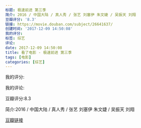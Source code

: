 ```yaml
---
标题: 极速前进 第三季
简介: 2016 / 中国大陆 / 真人秀 / 张艺 刘塞伊 朱文婕 / 吴振天 刘翔
豆瓣评分: '8.3'
链接: https://movie.douban.com/subject/26641637/
创建时间: '2017-12-09 14:50:08'
我的评分:
标签: 综艺
评论:
date: 2017-12-09 14:50:08
title: 看了电影 - 极速前进 第三季
tags: [电影]
categories: [综艺]
---
```


我的评分:

我的评论:

豆瓣评分:8.3

简介:2016 / 中国大陆 / 真人秀 / 张艺 刘塞伊 朱文婕 / 吴振天 刘翔

[豆瓣链接](https://movie.douban.com/subject/26641637/)

